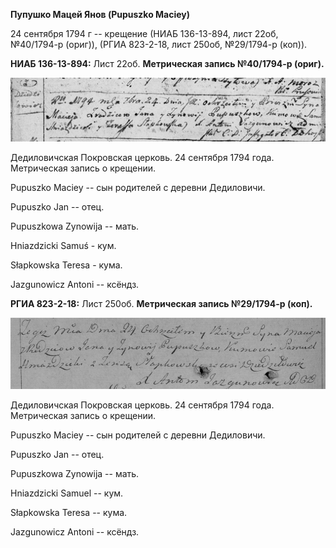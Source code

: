 **Пупушко Мацей Янов (Pupuszko Maciey)**

24 сентября 1794 г -- крещение (НИАБ 136-13-894, лист 22об, №40/1794-р
(ориг)), (РГИА 823-2-18, лист 250об, №29/1794-р (коп)).

**НИАБ 136-13-894:** Лист 22об. **Метрическая запись №40/1794-р
(ориг).**

![](./media/02d418c3b3ce018092d07b2a52a6458b64edb6a4.png)

Дедиловичская Покровская церковь. 24 сентября 1794 года. Метрическая
запись о крещении.

Pupuszko Maciey -- сын родителей с деревни Дедиловичи.

Pupuszko Jan -- отец.

Pupuszkowa Zynowija -- мать.

Hniazdzicki Samuś - кум.

Słapkowska Teresa - кума.

Jazgunowicz Antoni -- ксёндз.

**РГИА 823-2-18:** Лист 250об. **Метрическая запись №29/1794-р (коп).**

![](./media/8b651ca838f52ea53f322eb4c2bf17ce6b8daecb.png)

Дедиловичская Покровская церковь. 24 сентября 1794 года. Метрическая
запись о крещении.

Pupuszko Maciey -- сын родителей с деревни Дедиловичи.

Pupuszko Jan -- отец.

Pupuszkowa Zynowija -- мать.

Hniazdzicki Samuel -- кум.

Słapkowska Teresa -- кума.

Jazgunowicz Antoni -- ксёндз.
